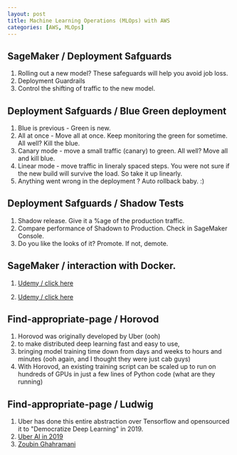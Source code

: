 ```yaml
---
layout: post
title: Machine Learning Operations (MLOps) with AWS
categories: [AWS, MLOps]
---
```


## SageMaker / Deployment Safguards 

1. Rolling out a new model? These safeguards will help you avoid job loss. 
1. Deployment Guardrails 
1. Control the shifting of traffic to the new model. 

## Deployment Safguards / Blue Green deployment 

1. Blue is previous - Green is new. 
1. All at once - Move all at once. Keep monitoring the green for sometime. All well? Kill the blue. 
1. Canary mode - move a small traffic (canary) to green. All well? Move all and kill blue. 
1. Linear mode - move traffic in lineraly spaced steps. You were not sure if the new build will survive the load. So take it up linearly. 
1. Anything went wrong in the deployment ? Auto rollback baby. :) 

## Deployment Safguards / Shadow Tests 

1. Shadow release. Give it a %age of the production traffic.  
1. Compare performance of Shadown to Production. Check in SageMaker Console. 
1. Do you like the looks of it? Promote. If not, demote. 

## SageMaker / interaction with Docker.





1. [Udemy / click here](https://www.udemy.com/course/aws-certified-machine-learning-engineer-associate-mla-c01/learn/lecture/45286781#overview)


1. [Udemy / click here](https://www.udemy.com/course/aws-certified-machine-learning-engineer-associate-mla-c01/learn/lecture/45286459#notes)

## Find-appropriate-page / Horovod 

1. Horovod was originally developed by Uber (ooh)
1. to make distributed deep learning fast and easy to use, 
1. bringing model training time down from days and weeks to hours and minutes (ooh again, and I thought they were just cab guys)
1. With Horovod, an existing training script can be scaled up to run on hundreds of GPUs in just a few lines of Python code (what are they running)

## Find-appropriate-page / Ludwig 

1. Uber has done this entire abstraction over Tensorflow and opensourced it to "Democratize Deep Learning" in 2019. 
1. [Uber AI in 2019](https://www.uber.com/en-IN/blog/uber-ai-blog-2019/#:~:text=In%202019%2C%20Uber%20AI%20was,learning%20models%20without%20writing%20code.)
1. [Zoubin Ghahramani](https://www.linkedin.com/in/zoubin-ghahramani-322821145/)
